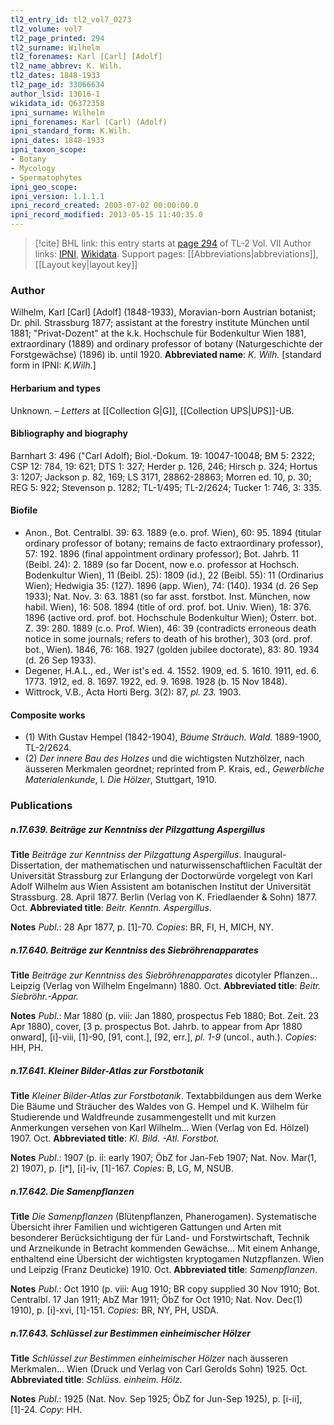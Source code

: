 ```yaml
---
tl2_entry_id: tl2_vol7_0273
tl2_volume: vol7
tl2_page_printed: 294
tl2_surname: Wilhelm
tl2_forenames: Karl [Carl] [Adolf]
tl2_name_abbrev: K. Wilh.
tl2_dates: 1848-1933
tl2_page_id: 33066634
author_lsid: 13016-1
wikidata_id: Q6372358
ipni_surname: Wilhelm
ipni_forenames: Karl (Carl) (Adolf)
ipni_standard_form: K.Wilh.
ipni_dates: 1848-1933
ipni_taxon_scope: 
- Botany
- Mycology
- Spermatophytes
ipni_geo_scope: 
ipni_version: 1.1.1.1
ipni_record_created: 2003-07-02 00:00:00.0
ipni_record_modified: 2013-05-15 11:40:35.0
---
```


> [!cite] BHL link: this entry starts at [page 294](https://www.biodiversitylibrary.org/page/33066634) of TL-2 Vol. VII
> Author links: [IPNI](https://www.ipni.org/a/13016-1), [Wikidata](https://www.wikidata.org/wiki/Q6372358). Support pages: [[Abbreviations|abbreviations]], [[Layout key|layout key]]

### Author

Wilhelm, Karl \[Carl\] \[Adolf\] (1848-1933), Moravian-born Austrian botanist; Dr. phil. Strassburg 1877; assistant at the forestry institute München until 1881; "Privat-Dozent" at the k.k. Hochschule für Bodenkultur Wien 1881, extraordinary (1889) and ordinary professor of botany (Naturgeschichte der Forstgewächse) (1896) ib. until 1920. 
**Abbreviated name**: *K. Wilh.* \[standard form in IPNI: *K.Wilh.*\]

#### Herbarium and types

Unknown. – *Letters* at [[Collection G|G]], [[Collection UPS|UPS]]-UB.

#### Bibliography and biography

Barnhart 3: 496 ("Carl Adolf); Biol.-Dokum. 19: 10047-10048; BM 5: 2322; CSP 12: 784, 19: 621; DTS 1: 327; Herder p. 126, 246; Hirsch p. 324; Hortus 3: 1207; Jackson p. 82, 169; LS 3171, 28862-28863; Morren ed. 10, p. 30; REG 5: 922; Stevenson p. 1282; TL-1/495; TL-2/2624; Tucker 1: 746, 3: 335.

#### Biofile

- Anon., Bot. Centralbl. 39: 63. 1889 (e.o. prof. Wien), 60: 95. 1894 (titular ordinary professor of botany; remains de facto extraordinary professor), 57: 192. 1896 (final appointment ordinary professor); Bot. Jahrb. 11 (Beibl. 24): 2. 1889 (so far Docent, now e.o. professor at Hochsch. Bodenkultur Wien), 11 (Beibl. 25): 1809 (id.), 22 (Beibl. 55): 11 (Ordinarius Wien); Hedwigia 35: (127). 1896 (app. Wien), 74: (140). 1934 (d. 26 Sep 1933); Nat. Nov. 3: 63. 1881 (so far asst. forstbot. Inst. München, now habil. Wien), 16: 508. 1894 (title of ord. prof. bot. Univ. Wien), 18: 376. 1896 (active ord. prof. bot. Hochschule Bodenkultur Wien); Österr. bot. Z. 39: 280. 1889 (c.o. Prof. Wien), 46: 39 (contradicts erroneous death notice in some journals; refers to death of his brother), 303 (ord. prof. bot., Wien). 1846, 76: 168. 1927 (golden jubilee doctorate), 83: 80. 1934 (d. 26 Sep 1933).
- Degener, H.A.L., ed., Wer ist's ed. 4. 1552. 1909, ed. 5. 1610. 1911, ed. 6. 1773. 1912, ed. 8. 1697. 1922, ed. 9. 1698. 1928 (b. 15 Nov 1848).
- Wittrock, V.B., Acta Horti Berg. 3(2): 87, *pl. 23.* 1903.

#### Composite works

- (1) With Gustav Hempel (1842-1904), *Bäume Sträuch. Wald.* 1889-1900, TL-2/2624.
- (2) *Der innere Bau des Holzes* und die wichtigsten Nutzhölzer, nach äusseren Merkmalen geordnet; reprinted from P. Krais, ed., *Gewerbliche Materialenkunde*, I. *Die Hölzer*, Stuttgart, 1910.

### Publications

##### n.17.639. Beiträge zur Kenntniss der Pilzgattung Aspergillus

**Title**
*Beiträge zur Kenntniss der Pilzgattung Aspergillus*. Inaugural-Dissertation, der mathematischen und naturwissenschaftlichen Facultät der Universität Strassburg zur Erlangung der Doctorwürde vorgelegt von Karl Adolf Wilhelm aus Wien Assistent am botanischen Institut der Universität Strassburg. 28. April 1877. Berlin (Verlag von K. Friedlaender & Sohn) 1877. Oct.
**Abbreviated title**: *Beitr. Kenntn. Aspergillus*.

**Notes**
*Publ*.: 28 Apr 1877, p. \[1\]-70. *Copies*: BR, FI, H, MICH, NY.

##### n.17.640. Beiträge zur Kenntniss des Siebröhrenapparates

**Title**
*Beiträge zur Kenntniss des Siebröhrenapparates* dicotyler Pflanzen... Leipzig (Verlag von Wilhelm Engelmann) 1880. Oct.
**Abbreviated title**: *Beitr. Siebröhr.-Appar.*

**Notes**
*Publ*.: Mar 1880 (p. viii: Jan 1880, prospectus Feb 1880; Bot. Zeit. 23 Apr 1880), cover, \[3 p. prospectus Bot. Jahrb. to appear from Apr 1880 onward\], \[i\]-viii, \[1\]-90, \[91, cont.\], \[92, err.\], *pl. 1-9* (uncol., auth.). *Copies*: HH, PH.

##### n.17.641. Kleiner Bilder-Atlas zur Forstbotanik

**Title**
*Kleiner Bilder-Atlas zur Forstbotanik*. Textabbildungen aus dem Werke Die Bäume und Sträucher des Waldes von G. Hempel und K. Wilhelm für Studierende und Waldfreunde zusammengestellt und mit kurzen Anmerkungen versehen von Karl Wilhelm... Wien (Verlag von Ed. Hölzel) 1907. Oct.
**Abbreviated title**: *Kl. Bild. -Atl. Forstbot.*

**Notes**
*Publ*.: 1907 (p. ii: early 1907; ÖbZ for Jan-Feb 1907; Nat. Nov. Mar(1, 2) 1907), p. \[i\*\], \[i\]-iv, \[1\]-167. *Copies*: B, LG, M, NSUB.

##### n.17.642. Die Samenpflanzen

**Title**
*Die Samenpflanzen* (Blütenpflanzen, Phanerogamen). Systematische Übersicht ihrer Familien und wichtigeren Gattungen und Arten mit besonderer Berücksichtigung der für Land- und Forstwirtschaft, Technik und Arzneikunde in Betracht kommenden Gewächse... Mit einem Anhange, enthaltend eine Übersicht der wichtigsten kryptogamen Nutzpflanzen. Wien und Leipzig (Franz Deuticke) 1910. Oct.
**Abbreviated title**: *Samenpflanzen*.

**Notes**
*Publ*.: Oct 1910 (p. viii: Aug 1910; BR copy supplied 30 Nov 1910; Bot. Centralbl. 17 Jan 1911; AbZ Mar 1911; ÖbZ for Oct 1910; Nat. Nov. Dec(1) 1910), p. \[i\]-xvi, \[1\]-151. *Copies*: BR, NY, PH, USDA.

##### n.17.643. Schlüssel zur Bestimmen einheimischer Hölzer

**Title**
*Schlüssel zur Bestimmen einheimischer Hölzer* nach äusseren Merkmalen... Wien (Druck und Verlag von Carl Gerolds Sohn) 1925. Oct.
**Abbreviated title**: *Schlüss. einheim. Hölz.*

**Notes**
*Publ*.: 1925 (Nat. Nov. Sep 1925; ÖbZ for Jun-Sep 1925), p. \[i-ii\], \[1\]-24. *Copy*: HH.

